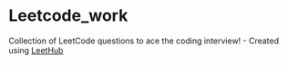 # Leetcode_work
Collection of LeetCode questions to ace the coding interview! - Created using [LeetHub](https://github.com/QasimWani/LeetHub)
